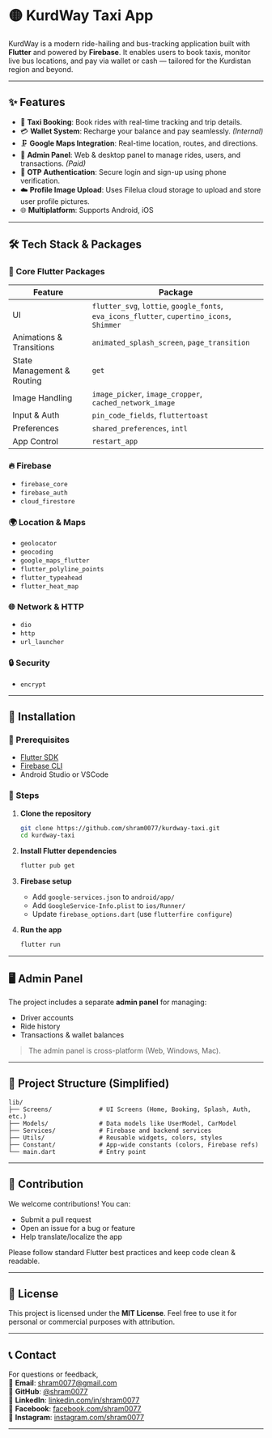 # 🟡 KurdWay Taxi App

KurdWay is a modern ride-hailing and bus-tracking application built with **Flutter** and powered by **Firebase**. It enables users to book taxis, monitor live bus locations, and pay via wallet or cash — tailored for the Kurdistan region and beyond.

---

## ✨ Features

* 🚖 **Taxi Booking**: Book rides with real-time tracking and trip details.
* 💳 **Wallet System**: Recharge your balance and pay seamlessly. *(Internal)*
* 🗜️ **Google Maps Integration**: Real-time location, routes, and directions.
* 🧰 **Admin Panel**: Web & desktop panel to manage rides, users, and transactions. *(Paid)*
* 🔐 **OTP Authentication**: Secure login and sign-up using phone verification.
* ☁️ **Profile Image Upload**: Uses Filelua cloud storage to upload and store user profile pictures.
* 🌐 **Multiplatform**: Supports Android, iOS

---

## 🛠️ Tech Stack & Packages

### 🔹 Core Flutter Packages

| Feature                    | Package                                                                                    |
| -------------------------- | ------------------------------------------------------------------------------------------ |
| UI                         | `flutter_svg`, `lottie`, `google_fonts`, `eva_icons_flutter`, `cupertino_icons`, `Shimmer` |
| Animations & Transitions   | `animated_splash_screen`, `page_transition`                                                |
| State Management & Routing | `get`                                                                                      |
| Image Handling             | `image_picker`, `image_cropper`, `cached_network_image`                                    |
| Input & Auth               | `pin_code_fields`, `fluttertoast`                                                          |
| Preferences                | `shared_preferences`, `intl`                                                               |
| App Control                | `restart_app`                                                                              |

### 🔥 Firebase

* `firebase_core`
* `firebase_auth`
* `cloud_firestore`

### 🌍 Location & Maps

* `geolocator`
* `geocoding`
* `google_maps_flutter`
* `flutter_polyline_points`
* `flutter_typeahead`
* `flutter_heat_map`

### 🌐 Network & HTTP

* `dio`
* `http`
* `url_launcher`

### 🔒 Security

* `encrypt`

---

## 🧪 Installation

### 🔧 Prerequisites

* [Flutter SDK](https://flutter.dev/docs/get-started/install)
* [Firebase CLI](https://firebase.google.com/docs/cli)
* Android Studio or VSCode

### 📅 Steps

1. **Clone the repository**

   ```bash
   git clone https://github.com/shram0077/kurdway-taxi.git
   cd kurdway-taxi
   ```

2. **Install Flutter dependencies**

   ```bash
   flutter pub get
   ```

3. **Firebase setup**

   * Add `google-services.json` to `android/app/`
   * Add `GoogleService-Info.plist` to `ios/Runner/`
   * Update `firebase_options.dart` (use `flutterfire configure`)

4. **Run the app**

   ```bash
   flutter run
   ```

---

## 🖥️ Admin Panel

The project includes a separate **admin panel** for managing:

* Driver accounts
* Ride history
* Transactions & wallet balances

> The admin panel is cross-platform (Web, Windows, Mac).

---

## 📂 Project Structure (Simplified)

```
lib/
├── Screens/             # UI Screens (Home, Booking, Splash, Auth, etc.)
├── Models/              # Data models like UserModel, CarModel
├── Services/            # Firebase and backend services
├── Utils/               # Reusable widgets, colors, styles
├── Constant/            # App-wide constants (colors, Firebase refs)
└── main.dart            # Entry point
```

---

## 🤝 Contribution

We welcome contributions! You can:

* Submit a pull request
* Open an issue for a bug or feature
* Help translate/localize the app

Please follow standard Flutter best practices and keep code clean & readable.

---

## 📄 License

This project is licensed under the **MIT License**.
Feel free to use it for personal or commercial purposes with attribution.

---

## 📞 Contact

For questions or feedback,  
📧 **Email**: [shram0077@gmail.com](mailto:shram0077@gmail.com)  
🔗 **GitHub**: [@shram0077](https://github.com/shram0077)  
💼 **LinkedIn**: [linkedin.com/in/shram0077](https://www.linkedin.com/in/shram-mahmood-6aa80b256)  
📘 **Facebook**: [facebook.com/shram0077](https://www.facebook.com/shram0077)  
📸 **Instagram**: [instagram.com/shram0077](https://www.instagram.com/vex.o7)

---

